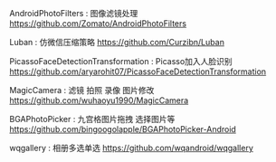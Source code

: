 AndroidPhotoFilters : 图像滤镜处理
https://github.com/Zomato/AndroidPhotoFilters

Luban : 仿微信压缩策略
https://github.com/Curzibn/Luban

PicassoFaceDetectionTransformation : Picasso加入人脸识别
https://github.com/aryarohit07/PicassoFaceDetectionTransformation

MagicCamera : 滤镜 拍照 录像 图片修改
https://github.com/wuhaoyu1990/MagicCamera

BGAPhotoPicker : 九宫格图片拖拽 选择图片等
https://github.com/bingoogolapple/BGAPhotoPicker-Android

wqgallery : 相册多选单选
https://github.com/wqandroid/wqgallery
